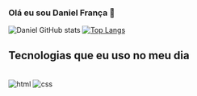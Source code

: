 ### Olá eu sou Daniel França 👋

![Daniel GitHub stats](https://github-readme-stats.vercel.app/api?username=devDanielFranca&show_icons=true&theme=radical)
[![Top Langs](https://github-readme-stats.vercel.app/api/top-langs/?username=devDanielFranca&layout=donut)](https://github.com/anuraghazra/github-readme-stats)

## Tecnologias que eu uso no meu dia

<div style="displey: inline_block"><br/>
   <img align="center" alt="html" src="https://img.shields.io/badge/HTML-239120?style=for-the-badge&logo=html5&logoColor=white">
   <img align="center" alt="css" src="https://img.shields.io/badge/CSS-239120?&style=for-the-badge&logo=css3&logoColor=white"
</div>
